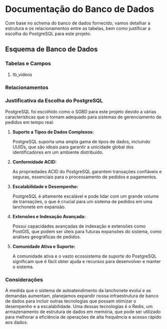 # Documentação do Banco de Dados

Com base no schema do banco de dados fornecido, vamos detalhar a estrutura e os relacionamentos entre as tabelas, bem como justificar a escolha do PostgreSQL para este projeto.

## Esquema de Banco de Dados

### Tabelas e Campos

1. tb_videos

[//]: # (- `id` **&#40;UUID, PK&#41;**: Identificador único do produto.)

[//]: # (- `name` **&#40;VARCHAR&#40;255&#41;&#41;**: Nome do produto.)

[//]: # (- `description` \*\*&#40;VARCHAR&#40;255&#41;&#41;: Descrição do produto.)

[//]: # (- `price` **&#40;NUMERIC&#40;38, 2&#41;&#41;**: Preço do produto.)

[//]: # (- `category` **&#40;SMALLINT&#41;**: Categoria do produto &#40;Lanche, Acompanhamento, Bebida, Sobremesa&#41;.)

[//]: # (- `imageurl` **&#40;VARCHAR&#40;255&#41;&#41;**: URL da imagem do produto.)



### Relacionamentos

[//]: # (- **tb_clients** ↔ **tb_orders**: Um cliente pode fazer vários pedidos, mas cada pedido está associado a um único cliente &#40;ou nenhum, se anônimo&#41;.)

### Justificativa da Escolha do PostgreSQL

PostgreSQL foi escolhido como o SGBD para este projeto devido a várias características que o tornam adequado para sistemas de gerenciamento de pedidos em tempo real:

1. **Suporte a Tipos de Dados Complexos:**

   PostgreSQL suporta uma ampla gama de tipos de dados, incluindo UUIDs, que são ideais para garantir a unicidade global dos identificadores em um ambiente distribuído.

2. **Conformidade ACID:**

   As propriedades ACID do PostgreSQL garantem transações confiáveis e seguras, essenciais para o processamento de pedidos e pagamentos.

3. **Escalabilidade e Desempenho:**

   PostgreSQL é altamente escalável e pode lidar com um grande volume de transações, o que é crucial para um sistema de pedidos em uma lanchonete em expansão.

4. **Extensões e Indexação Avançada:**

   Possui capacidades avançadas de indexação e extensões como PostGIS, que podem ser úteis para futuras expansões do sistema, como análises geográficas de pedidos.

5. **Comunidade Ativa e Suporte:**

   A comunidade ativa e o vasto ecossistema de suporte do PostgreSQL significam que é fácil obter ajuda e recursos para desenvolver e manter o sistema.

### Considerações

À medida que o sistema de autoatendimento da lanchonete evolui e as demandas aumentam, planejamos expandir nossa infraestrutura de banco de dados para incluir outras tecnologias que possam otimizar o desempenho e a escalabilidade. Uma dessas tecnologias é o Redis, um armazenamento de estrutura de dados em memória, que pode ser utilizado para melhorar a eficiência de operações de alta frequência e acesso rápido aos dados.
